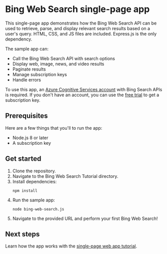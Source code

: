 # Bing Web Search single-page app

This single-page app demonstrates how the Bing Web Search API can be used to retrieve, parse, and display relevant search results based on a user's query. HTML, CSS, and JS files are included. Express.js is the only dependency.

The sample app can:

* Call the Bing Web Search API with search options
* Display web, image, news, and video results
* Paginate results
* Manage subscription keys
* Handle errors

To use this app, an [Azure Cognitive Services account](https://docs.microsoft.com/azure/cognitive-services/cognitive-services-apis-create-account) with Bing Search APIs is required. If you don't have an account, you can use the [free trial](https://azure.microsoft.com/try/cognitive-services/?api=bing-web-search-api) to get a subscription key.

## Prerequisites

Here are a few things that you'll to run the app:

* Node.js 8 or later
* A subscription key

## Get started  

1. Clone the repository.
2. Navigate to the Bing Web Search Tutorial directory.
3. Install dependencies:
   ```
   npm install
   ```
4. Run the sample app:
   ```
   node bing-web-search.js
   ```
5. Navigate to the provided URL and perform your first Bing Web Search!

## Next steps

Learn how the app works with the [single-page web app tutorial](https://docs.microsoft.com/en-us/azure/cognitive-services/bing-web-search/tutorial-bing-web-search-single-page-app).
